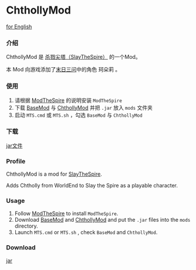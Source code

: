 # ChthollyMod

[for English](#profile)

### 介绍

ChthollyMod 是 [杀戮尖塔（SlayTheSpire）](https://store.steampowered.com/app/646570/Slay_the_Spire/) 的一个Mod。

本 Mod 向游戏添加了[末日三问](https://zh.moegirl.org.cn/末日时在做什么？有没有空？可以来拯救吗？#cite_note-1)中的角色 珂朵莉 。

### 使用

1. 请根据 [ModTheSpire](https://github.com/kiooeht/ModTheSpire#usage) 的说明安装 `ModTheSpire`
2. 下载 [BaseMod](https://github.com/daviscook477/BaseMod/releases) 与 [ChthollyMod](https://github.com/scp3500/ChthollyMod) 并把 `.jar` 放入 `mods` 文件夹
3. 启动 `MTS.cmd` 或 `MTS.sh` ，勾选 `BaseMod` 与 `ChthollyMod`

### 下载

[jar文件](https://github.com/scp3500/ChthollyMod/blob/master/Chtholly_demo1.jar)

### Profile

ChthollyMod is a mod for [SlayTheSpire](https://store.steampowered.com/app/646570/Slay_the_Spire/).

Adds Chtholly from WorldEnd to Slay the Spire as a playable character.

### Usage 

1. Follow [ModTheSpire](https://github.com/kiooeht/ModTheSpire#usage) to install `ModTheSpire`.
2. Download [BaseMod](https://github.com/daviscook477/BaseMod/releases) and [ChthollyMod](https://github.com/scp3500/ChthollyMod) and put the `.jar` files into the `mods` directory.
3. Launch `MTS.cmd` or `MTS.sh` , check `BaseMod` and `ChthollyMod`.

### Download

[jar](https://github.com/scp3500/ChthollyMod/blob/master/Chtholly_demo1.jar)
